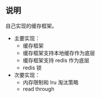 ## 说明

自己实现的缓存框架。

- 主要实现：
    - 缓存框架
    - 缓存框架支持本地缓存作为底层
    - 缓存框架支持 redis 作为底层
    - redis 锁
- 次要实现：
    - 内存限制和 lru 淘汰策略
    - read through
